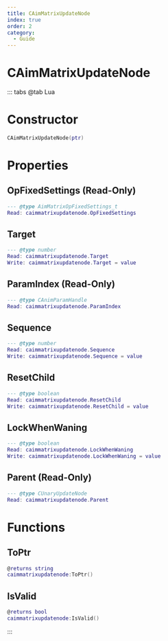 ```yaml
---
title: CAimMatrixUpdateNode
index: true
order: 2
category:
  - Guide
---
```


# CAimMatrixUpdateNode

::: tabs
@tab Lua
# Constructor
```lua
CAimMatrixUpdateNode(ptr)
```
# Properties
## OpFixedSettings (Read-Only)
```lua
--- @type AimMatrixOpFixedSettings_t
Read: caimmatrixupdatenode.OpFixedSettings
```
## Target 
```lua
--- @type number
Read: caimmatrixupdatenode.Target
Write: caimmatrixupdatenode.Target = value
```
## ParamIndex (Read-Only)
```lua
--- @type CAnimParamHandle
Read: caimmatrixupdatenode.ParamIndex
```
## Sequence 
```lua
--- @type number
Read: caimmatrixupdatenode.Sequence
Write: caimmatrixupdatenode.Sequence = value
```
## ResetChild 
```lua
--- @type boolean
Read: caimmatrixupdatenode.ResetChild
Write: caimmatrixupdatenode.ResetChild = value
```
## LockWhenWaning 
```lua
--- @type boolean
Read: caimmatrixupdatenode.LockWhenWaning
Write: caimmatrixupdatenode.LockWhenWaning = value
```
## Parent (Read-Only)
```lua
--- @type CUnaryUpdateNode
Read: caimmatrixupdatenode.Parent
```
# Functions
## ToPtr
```lua
@returns string
caimmatrixupdatenode:ToPtr()
```
## IsValid
```lua
@returns bool
caimmatrixupdatenode:IsValid()
```

:::